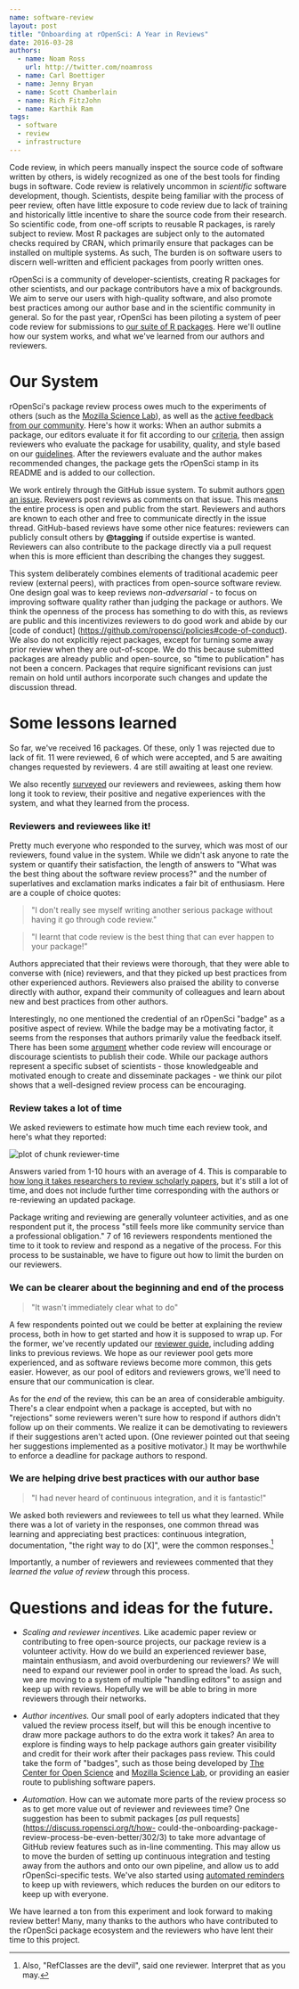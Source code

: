 ```yaml
---
name: software-review
layout: post
title: "Onboarding at rOpenSci: A Year in Reviews"
date: 2016-03-28
authors:
  - name: Noam Ross
    url: http://twitter.com/noamross
  - name: Carl Boettiger
  - name: Jenny Bryan
  - name: Scott Chamberlain
  - name: Rich FitzJohn
  - name: Karthik Ram
tags:
  - software
  - review
  - infrastructure
---
```


Code review, in which peers manually inspect the source code of software
written by others, is widely recognized as one of the best tools for finding
bugs in software. Code review is relatively uncommon in *scientific* software
development, though. Scientists, despite being familiar with the process of
peer review, often have little exposure to code review due to lack of training and
historically little incentive to share the source code from their research. So
scientific code, from one-off scripts to reusable R packages, is rarely subject
to review. Most R packages are subject only to the automated checks required by
CRAN, which primarily ensure that packages can be installed on multiple systems.
As such, The burden is on software users to discern well-written and efficient
packages from poorly written ones.

rOpenSci is a community of developer-scientists, creating R packages for other
scientists, and our package contributors have a mix of backgrounds. We aim to
serve our users with high-quality software, and also promote best practices
among our author base and in the scientific community in general. So for
the past year, rOpenSci has been piloting a system of peer code review for
submissions to [our suite of R packages](https://ropensci.org/packages/). Here
we'll outline how our system works, and what we've learned from our authors and
reviewers.

# Our System

rOpenSci's package review process owes much to the experiments of others
(such as the [Mozilla Science Lab](https://mozillascience.org/code-review-for-science-what-we-learned)),
as well as the [active feedback](https://discuss.ropensci.org/t/code-review-onboarding-milestones/180) [from our
community](https://discuss.ropensci.org/t/how-could-the-onboarding-package-review-process-be-even-better/302). Here's how it works: When an author submits
a package, our editors evaluate it for fit according to our [criteria](https://github.com/ropensci/policies#package-fit), then assign reviewers who evaluate
the package for usability, quality, and style based on our [guidelines](https://github.com/ropensci/packaging_guide#ropensci-packaging-guide). After the
reviewers evaluate and the author makes recommended changes, the package gets
the rOpenSci stamp in its README and is added to our collection.

We work entirely through the GitHub issue system. To submit authors [open
an issue](https://github.com/ropensci/onboarding/issues/new). Reviewers post
reviews as comments on that issue. This means the entire process is open and
public from the start. Reviewers and authors are known to each other and free
to communicate directly in the issue thread. GitHub-based reviews have some
other nice features: reviewers can publicly consult others by **\@tagging**
if outside expertise is wanted. Reviewers can also contribute to the package
directly via a pull request when this is more efficient than describing the
changes they suggest.

This system deliberately combines elements of traditional academic peer review
(external peers), with practices from open-source software review. One design
goal was to keep reviews *non-adversarial* - to focus on improving software
quality rather than judging the package or authors. We think the openness
of the process has something to do with this, as reviews are public and this
incentivizes reviewers to do good work and abide by our [code of conduct]
(https://github.com/ropensci/policies#code-of-conduct). We also do not
explicitly reject packages, except for turning some away prior review when they
are out-of-scope. We do this because submitted packages are already public and
open-source, so "time to publication" has not been a concern. Packages that
require significant revisions can just remain on hold until authors incorporate
such changes and update the discussion thread.

# Some lessons learned

So far, we've received 16 packages. Of these, only 1 was rejected due to lack
of fit. 11 were reviewed, 6 of which were accepted, and 5 are awaiting changes
requested by reviewers. 4 are still awaiting at least one review.

We also recently [surveyed](https://docs.google.com/spreadsheets/d/1zaE5MvqXyD0I7LWONh1HlQu98wTIZ6Uls4QVmKs2u-w/edit?usp=sharing) our reviewers and
reviewees, asking them how long it took to review, their positive and negative
experiences with the system, and what they learned from the process.

### Reviewers and reviewees like it!

Pretty much everyone who responded to the survey, which was most of our
reviewers, found value in the system.  While we didn't ask anyone to rate the
system or quantify their satisfaction, the length of answers to "What was the
best thing about the software review process?" and the number of superlatives
and exclamation marks indicates a fair bit of enthusiasm.  Here are a couple of
choice quotes:

> "I don't really see myself writing another serious package without having it go through code review."

> "I learnt that code review is the best thing that can ever happen to your
package!"

Authors appreciated that their reviews were thorough, that they were able to
converse with (nice) reviewers, and that they picked up best practices from
other experienced authors. Reviewers also praised the ability to converse
directly with author, expand their community of colleagues and learn about new
and best practices from other authors.

Interestingly, no one mentioned the credential of an rOpenSci "badge" as a
positive aspect of review.  While the badge may be a motivating factor,
it seems from the responses that authors primarily value the feedback itself.
There has been some [argument](http://simplystatistics.org/2013/09/26/how-could-code-review-discourage-code-disclosure-reviewers-with-motivation/) whether code
review will encourage or discourage scientists to publish their
code.  While our package authors represent a specific subset of scientists - those knowledgeable and motivated enough to create and disseminate packages - we think
our pilot shows that a well-designed review process can be encouraging.

### Review takes a lot of time

We asked reviewers to estimate how much time each review took, and here's what
they reported:

![plot of chunk reviewer-time](/assets/blog-images/2016-03-28-software-review/reviewer-time-1.png)

Answers varied from 1-10 hours with an average of 4. This is comparable
to [how long it takes researchers to review scholarly papers](http://publishingresearchconsortium.com/index.php/112-prc-projects/research-reports/peer-review-in-scholarly-journals-research-report/142-peer-review-in-scholarly-journals-perspective-of-the-scholarly-community-an-international-study), but
it's still a lot of time, and does not include further time corresponding with
the authors or re-reviewing an updated package.

Package writing and reviewing are generally volunteer activities, and as one
respondent put it, the process "still feels more like community service than
a professional obligation." 7 of 16 reviewers respondents mentioned the time to
it took to review and respond as a negative of the process. For this process to
be sustainable, we have to figure out how to limit the burden on our reviewers.

### We can be clearer about the beginning and end of the process

> "It wasn't immediately clear what to do"

A few respondents pointed out we could be better at explaining the review
process, both in how to get started and how it is supposed to wrap up. For the
former, we've recently updated our [reviewer guide](https://github.com/ropensci/onboarding/wiki/For-Reviewers), including adding links to previous reviews. We
hope as our reviewer pool gets more experienced, and as software reviews become
more common, this gets easier. However, as our pool of editors and reviewers
grows, we'll need to ensure that our communication is clear.

As for the *end* of the review, this can be an area of considerable ambiguity.
There's a clear endpoint when a package is accepted, but with no "rejections"
some reviewers weren't sure how to respond if authors didn't follow up on their
comments. We realize it can be demotivating to reviewers if their suggestions
aren't acted upon. (One reviewer pointed out that seeing her suggestions
implemented as a positive motivator.) It may be worthwhile to enforce a
deadline for package authors to respond.

### We are helping drive best practices with our author base

> "I had never heard of continuous integration, and it is fantastic!"

We asked both reviewers and reviewees to tell us what they learned. While there
was a lot of variety in the responses, one common thread was learning and
appreciating best practices: continuous integration, documentation,
"the right way to do [X]", were the common responses.[^RefC]

Importantly, a number of reviewers and reviewees commented that they *learned
the value of review* through this process.

[^RefC]: Also, "RefClasses are the devil", said one reviewer.  Interpret that as you may.

# Questions and ideas for the future.

- *Scaling and reviewer incentives.* Like academic paper review or contributing
to free open-source projects, our package review is a volunteer activity.
How do we build an experienced reviewer base, maintain enthusiasm, and
avoid overburdening our reviewers? We will need to expand our reviewer pool in
order to spread the load. As such, we are moving to a system
of multiple "handling editors" to assign and keep up with reviews. Hopefully we
will be able to bring in more reviewers through their networks.

- *Author incentives.* Our small pool of early adopters indicated that they
valued the review process itself, but will this be enough incentive to draw more
package authors to do the extra work it takes? An area to explore is finding
ways to help package authors gain greater visibility and credit for their work
after their packages pass review. This could take the form of "badges", such
as those being developed by [The Center for Open Science](https://osf.io/tvyxz/wiki/home/)
and [Mozilla Science Lab](https://www.mozillascience.org/projects/contributorship-badges), or providing an easier route to publishing software papers.

- *Automation.* How can we automate more parts of the review process so as to
get more value out of reviewer and reviewees time? One suggestion has been to submit packages
[*as* pull requests](https://discuss.ropensci.org/t/how- could-the-onboarding-package-review-process-be-even-better/302/3) to take more advantage of GitHub
review features such as in-line commenting. This may allow us to move the burden
of setting up continuous integration and testing away from the authors and onto
our own pipeline, and allow us to add rOpenSci-specific tests. We've also started using [automated reminders](https://github.com/ropenscilabs/heythere) to keep up with reviewers, which reduces the
burden on our editors to keep up with everyone.

We have learned a ton from this experiment and look forward to making review
better! Many, many thanks to the authors who have contributed to the rOpenSci
package ecosystem and the reviewers who have lent their time to this project.


